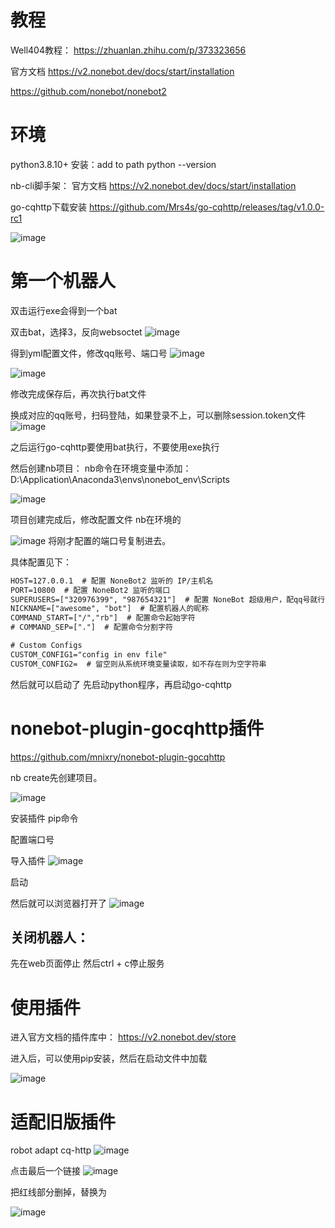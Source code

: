 
# 教程
Well404教程：
https://zhuanlan.zhihu.com/p/373323656

官方文档
https://v2.nonebot.dev/docs/start/installation

https://github.com/nonebot/nonebot2


# 环境

python3.8.10+
安装：add to path
python --version

nb-cli脚手架：
官方文档
https://v2.nonebot.dev/docs/start/installation


go-cqhttp下载安装
https://github.com/Mrs4s/go-cqhttp/releases/tag/v1.0.0-rc1

![image](https://user-images.githubusercontent.com/84505329/167170389-81d43100-c567-49bb-8fc8-49735609e22a.png)



# 第一个机器人
双击运行exe会得到一个bat

双击bat，选择3，反向websoctet
![image](https://user-images.githubusercontent.com/84505329/167170544-f9ac42dc-18fe-49c1-b4cb-bc23b0f63512.png)


得到yml配置文件，修改qq账号、端口号
![image](https://user-images.githubusercontent.com/84505329/167170999-ceb77122-9c7a-41ae-af53-3f965abac6d3.png)

![image](https://user-images.githubusercontent.com/84505329/167171221-cea84166-197b-42be-a0bb-1098e0ff3a6f.png)


修改完成保存后，再次执行bat文件

换成对应的qq账号，扫码登陆，如果登录不上，可以删除session.token文件
![image](https://user-images.githubusercontent.com/84505329/167171503-b2da6166-281c-4d2d-89d1-b0045ea6260f.png)

之后运行go-cqhttp要使用bat执行，不要使用exe执行



然后创建nb项目：
nb命令在环境变量中添加：
D:\Application\Anaconda3\envs\nonebot_env\Scripts

![image](https://user-images.githubusercontent.com/84505329/167171967-b2eaec24-6d5b-4cfe-aff8-8b602722aab7.png)

项目创建完成后，修改配置文件
nb在环境的

![image](https://user-images.githubusercontent.com/84505329/167172186-515872c5-3d08-4d82-97db-9c4abf1d417b.png)
将刚才配置的端口号复制进去。

具体配置见下：

```xml
HOST=127.0.0.1  # 配置 NoneBot2 监听的 IP/主机名
PORT=10800  # 配置 NoneBot2 监听的端口
SUPERUSERS=["320976399", "987654321"]  # 配置 NoneBot 超级用户，配qq号就行
NICKNAME=["awesome", "bot"]  # 配置机器人的昵称
COMMAND_START=["/","rb"]  # 配置命令起始字符
# COMMAND_SEP=["."]  # 配置命令分割字符

# Custom Configs
CUSTOM_CONFIG1="config in env file"
CUSTOM_CONFIG2=  # 留空则从系统环境变量读取，如不存在则为空字符串
```

然后就可以启动了
先启动python程序，再启动go-cqhttp




# nonebot-plugin-gocqhttp插件

https://github.com/mnixry/nonebot-plugin-gocqhttp

nb create先创建项目。

![image](https://user-images.githubusercontent.com/84505329/167173293-03055e3f-a63d-467e-bc99-4f4b9ed998cf.png)

安装插件
pip命令

配置端口号

导入插件
![image](https://user-images.githubusercontent.com/84505329/167173991-728eb103-9d0d-460e-8e5c-76de612f8ad6.png)

启动

然后就可以浏览器打开了
![image](https://user-images.githubusercontent.com/84505329/167174233-89fc8d02-d562-4189-b900-98a9de73aab1.png)


## 关闭机器人：
先在web页面停止
然后ctrl + c停止服务



# 使用插件

进入官方文档的插件库中：
https://v2.nonebot.dev/store

进入后，可以使用pip安装，然后在启动文件中加载

![image](https://user-images.githubusercontent.com/84505329/167175148-99525ae9-b1a3-4d61-8f50-61e41531e109.png)


# 适配旧版插件
robot adapt cq-http
![image](https://user-images.githubusercontent.com/84505329/167175790-7a2199c0-f116-4762-aa69-753e54bf6697.png)

点击最后一个链接
![image](https://user-images.githubusercontent.com/84505329/167175905-e4fb4a78-6ce8-40a9-9a44-ca355741e55e.png)

把红线部分删掉，替换为

![image](https://user-images.githubusercontent.com/84505329/167176163-40f28722-a042-43a3-a65a-26b3e0e04367.png)























